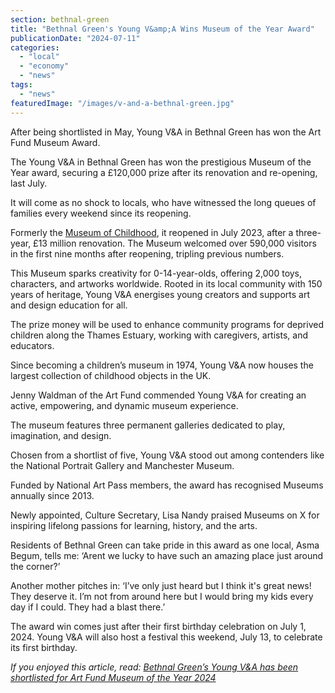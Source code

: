 ```yaml
---
section: bethnal-green
title: "Bethnal Green's Young V&amp;A Wins Museum of the Year Award"
publicationDate: "2024-07-11"
categories: 
  - "local"
  - "economy"
  - "news"
tags: 
  - "news"
featuredImage: "/images/v-and-a-bethnal-green.jpg"
---
```


After being shortlisted in May, Young V&A in Bethnal Green has won the Art Fund Museum Award.

The Young V&A in Bethnal Green has won the prestigious Museum of the Year award, securing a £120,000 prize after its renovation and re-opening, last July. 

It will come as no shock to locals, who have witnessed the long queues of families every weekend since its reopening.

Formerly the [Museum of Childhood](https://www.vam.ac.uk/info/museum-of-childhood-archive), it reopened in July 2023, after a three-year, £13 million renovation. The Museum welcomed over 590,000 visitors in the first nine months after reopening, tripling previous numbers.

This Museum sparks creativity for 0-14-year-olds, offering 2,000 toys, characters, and artworks worldwide. Rooted in its local community with 150 years of heritage, Young V&A energises young creators and supports art and design education for all.

The prize money will be used to enhance community programs for deprived children along the Thames Estuary, working with caregivers, artists, and educators.

Since becoming a children’s museum in 1974, Young V&A now houses the largest collection of childhood objects in the UK.

Jenny Waldman of the Art Fund commended Young V&A for creating an active, empowering, and dynamic museum experience.

The museum features three permanent galleries dedicated to play, imagination, and design.

Chosen from a shortlist of five, Young V&A stood out among contenders like the National Portrait Gallery and Manchester Museum.

Funded by National Art Pass members, the award has recognised Museums annually since 2013.

Newly appointed, Culture Secretary, Lisa Nandy praised Museums on X for inspiring lifelong passions for learning, history, and the arts.

Residents of Bethnal Green can take pride in this award as one local, Asma Begum, tells me: ‘Arent we lucky to have such an amazing place just around the corner?’

Another mother pitches in: ‘I’ve only just heard but I think it's great news! They deserve it. I’m not from around here but I would bring my kids every day if I could. They had a blast there.’

The award win comes just after their first birthday celebration on July 1, 2024. Young V&A will also host a festival this weekend, July 13, to celebrate its first birthday.

_If you enjoyed this article, read:_ [_Bethnal Green’s Young V&A has been shortlisted for Art Fund Museum of the Year 2024_](https://bethnalgreenlondon.co.uk/young-v-and-a-shortlisted-art-fund-museum-of-the-year-2024/)
